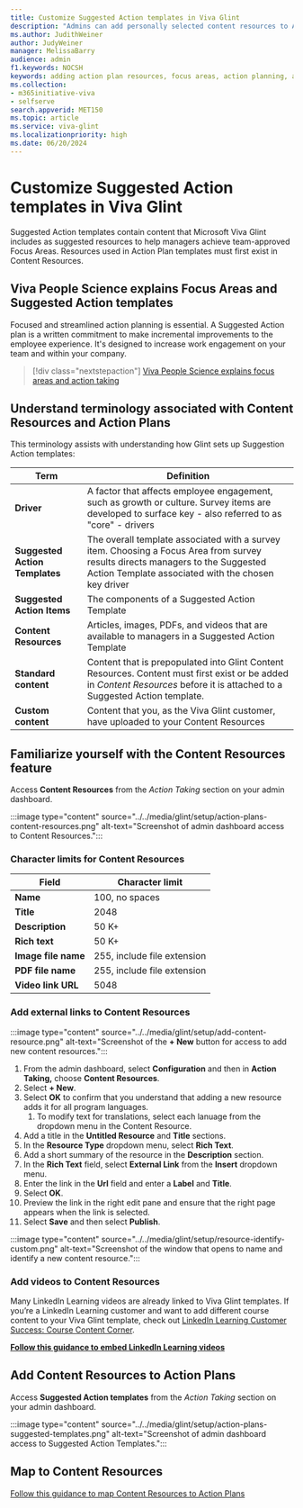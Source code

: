 ```yaml
---
title: Customize Suggested Action templates in Viva Glint   
description: "Admins can add personally selected content resources to Action Plans for their managers to use with their teams."
ms.author: JudithWeiner
author: JudyWeiner
manager: MelissaBarry
audience: admin
f1.keywords: NOCSH
keywords: adding action plan resources, focus areas, action planning, action plan terminology,content resources
ms.collection:  
- m365initiative-viva
- selfserve 
search.appverid: MET150 
ms.topic: article
ms.service: viva-glint
ms.localizationpriority: high
ms.date: 06/20/2024
---
```


# Customize Suggested Action templates in Viva Glint    

Suggested Action templates contain content that Microsoft Viva Glint includes as suggested resources to help managers achieve team-approved Focus Areas. Resources used in Action Plan templates must first exist in Content Resources.

## Viva People Science explains Focus Areas and Suggested Action templates

Focused and streamlined action planning is essential. A Suggested Action plan is a written commitment to make incremental improvements to the employee experience. It's designed to increase work engagement on your team and within your company.

> [!div class="nextstepaction"]
> [Viva People Science explains focus areas and action taking](https://go.microsoft.com/fwlink/?linkid=2261087)

## Understand terminology associated with Content Resources and Action Plans

This terminology assists with understanding how Glint sets up Suggestion Action templates: 

|Term|Definition|
|---------|---------|
|**Driver**|A factor that affects employee engagement, such as growth or culture. Survey items are developed to surface key - also referred to as "core" - drivers|
|**Suggested Action Templates**|The overall template associated with a survey item. Choosing a Focus Area from survey results directs managers to the Suggested Action Template associated with the chosen key driver|
|**Suggested Action Items**|The components of a Suggested Action Template| 
|**Content Resources**|Articles, images, PDFs, and videos that are available to managers in a Suggested Action Template|
|**Standard content**|Content that is prepopulated into Glint Content Resources. Content must first exist or be added in *Content Resources* before it is attached to a Suggested Action template.|
|**Custom content**|Content that you, as the Viva Glint customer, have uploaded to your Content Resources|

## Familiarize yourself with the Content Resources feature

Access **Content Resources** from the *Action Taking* section on your admin dashboard. 

:::image type="content" source="../../media/glint/setup/action-plans-content-resources.png" alt-text="Screenshot of admin dashboard access to Content Resources.":::

### Character limits for Content Resources 

| **Field** | **Character limit** | 
|---|---|
| **Name** | 100, no spaces |
| **Title** | 2048|
| **Description** | 50 K+ |
| **Rich text** | 50 K+ |
| **Image file name** | 255, include file extension |
| **PDF file name** | 255, include file extension |
| **Video link URL** | 5048 |

### Add external links to Content Resources 

:::image type="content" source="../../media/glint/setup/add-content-resource.png" alt-text="Screenshot of the **+ New** button for access to add new content resources.":::

1. From the admin dashboard, select **Configuration** and then in **Action Taking,** choose **Content Resources**. 
1. Select **+ New**. 
1. Select **OK** to confirm that you understand that adding a new resource adds it for all program languages.
   1. To modify text for translations, select each lanuage from the dropdown menu in the Content Resource.
1. Add a title in the **Untitled Resource** and **Title** sections. 
1. In the **Resource Type** dropdown menu, select **Rich Text**.
2. Add a short summary of the resource in the **Description** section.
1. In the **Rich Text** field, select **External Link** from the **Insert** dropdown menu. 
1. Enter the link in the **Url** field and enter a **Label** and **Title**.
2. Select **OK**.
3. Preview the link in the right edit pane and ensure that the right page appears when the link is selected.
2. Select **Save** and then select **Publish**.

:::image type="content" source="../../media/glint/setup/resource-identify-custom.png" alt-text="Screenshot of the window that opens to name and identify a new content resource.":::

### Add videos to Content Resources 

Many LinkedIn Learning videos are already linked to Viva Glint templates. If you’re a LinkedIn Learning customer and want to add different course content to your Viva Glint template, check out [LinkedIn Learning Customer Success: Course Content Corner](https://learning.linkedin.com/customer-success-center/linkedin-learning-course-content-corner?lr=1). 

**[Follow this guidance to embed LinkedIn Learning videos](https://go.microsoft.com/fwlink/?linkid=2266714)**

## Add Content Resources to Action Plans

Access **Suggested Action templates** from the *Action Taking* section on your admin dashboard. 

:::image type="content" source="../../media/glint/setup/action-plans-suggested-templates.png" alt-text="Screenshot of admin dashboard access to Suggested Action Templates.":::

## Map to Content Resources

[Follow this guidance to map Content Resources to Action Plans](https://go.microsoft.com/fwlink/?linkid=2275456)

